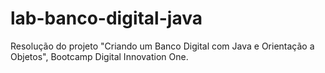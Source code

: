 # lab-banco-digital-java
Resolução do projeto "Criando um Banco Digital com Java e Orientação a Objetos", Bootcamp Digital Innovation One.
